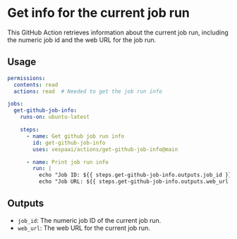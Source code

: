 # Get info for the current job run

This GitHub Action retrieves information about the current job run, including the numeric
job id and the web URL for the job run.

## Usage

```yaml
permissions:
  contents: read
  actions: read  # Needed to get the job run info

jobs:
  get-github-job-info:
    runs-on: ubuntu-latest

    steps:
      - name: Get github job run info
        id: get-github-job-info
        uses: vespaai/actions/get-github-job-info@main

      - name: Print job run info
        run: |
          echo "Job ID: ${{ steps.get-github-job-info.outputs.job_id }}"
          echo "Job URL: ${{ steps.get-github-job-info.outputs.web_url }}"
```
## Outputs

* `job_id`: The numeric job ID of the current job run.
* `web_url`: The web URL for the current job run.
